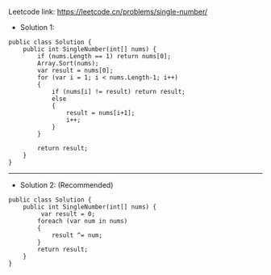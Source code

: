 Leetcode link: https://leetcode.cn/problems/single-number/
- Solution 1:
```
public class Solution {
    public int SingleNumber(int[] nums) {
        if (nums.Length == 1) return nums[0];
        Array.Sort(nums);
        var result = nums[0];
        for (var i = 1; i < nums.Length-1; i++)
        {
            if (nums[i] != result) return result;
            else 
            {
                result = nums[i+1];
                i++;
            }
        }

        return result;
    }
}
```
---
- Solution 2: (Recommended)
```
public class Solution {
    public int SingleNumber(int[] nums) {
         var result = 0;
        foreach (var num in nums)
        {
            result ^= num;
        }
        return result;
    }
}
```
